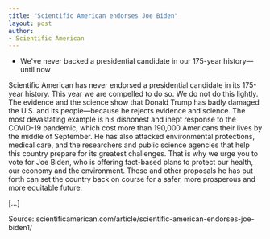 ```yaml
---
title: "Scientific American endorses Joe Biden"
layout: post
author:
- Scientific American
---
```


- We've never backed a presidential candidate in our 175-year history—until now

Scientific American has never endorsed a presidential candidate in its 175-year history. This year we are compelled to do so. We do not do this lightly.
The evidence and the science show that Donald Trump has badly damaged the U.S. and its people—because he rejects evidence and science. The most devastating example is his dishonest and inept response to the COVID-19 pandemic, which cost more than 190,000 Americans their lives by the middle of September. He has also attacked environmental protections, medical care, and the researchers and public science agencies that help this country prepare for its greatest challenges. That is why we urge you to vote for Joe Biden, who is offering fact-based plans to protect our health, our economy and the environment. These and other proposals he has put forth can set the country back on course for a safer, more prosperous and more equitable future.

[…]

Source: scientificamerican.com/article/scientific-american-endorses-joe-biden1/
